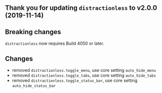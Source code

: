Thank you for updating `distractionless` to v2.0.0 (2019-11-14)
---------------------------------------------------------------

Breaking changes
----------------

`distractionless` now requires Build 4050 or later.

Changes
-------

* removed `distractionless.toggle_menu`, use core setting `auto_hide_menu`
* removed `distractionless.toggle_tabs`, use core setting `auto_hide_tabs`
* removed `distractionless.toggle_status_bar`, use core setting `auto_hide_status_bar`
